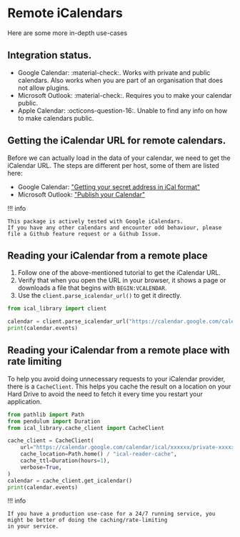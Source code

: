 # Remote iCalendars
Here are some more in-depth use-cases 

## Integration status.
- Google Calendar: :material-check:. Works with private and public calendars. Also works when you are part of an organisation that does not allow plugins.
- Microsoft Outlook: :material-check:. Requires you to make your calendar public.
- Apple Calendar: :octicons-question-16:. Unable to find any info on how to make calendars public.

## Getting the iCalendar URL for remote calendars.
Before we can actually load in the data of your calendar, we need to get the iCalendar URL.
The steps are different per host, some of them are listed here:

- Google Calendar: ["Getting your secret address in iCal format"](https://support.google.com/calendar/answer/37648?hl=en#zippy=%2Cget-your-calendar-view-only)
- Microsoft Outlook: ["Publish your Calendar"]("https://support.microsoft.com/en-us/office/share-your-calendar-in-outlook-on-the-web-7ecef8ae-139c-40d9-bae2-a23977ee58d5")

!!! info 

    This package is actively tested with Google iCalendars.
    If you have any other calendars and encounter odd behaviour, please file a Github feature request or a Github Issue.

## Reading your iCalendar from a remote place

1. Follow one of the above-mentioned tutorial to get the iCalendar URL.
2. Verify that when you open the URL in your browser, it shows a page or downloads a file that begins with `BEGIN:VCALENDAR`.
3. Use the `client.parse_icalendar_url()` to get it directly.

```python
from ical_library import client

calendar = client.parse_icalendar_url("https://calendar.google.com/calendar/ical/xxxxxx/private-xxxxxx/basic.ics")
print(calendar.events)
```

## Reading your iCalendar from a remote place with rate limiting
To help you avoid doing unnecessary requests to your iCalendar provider, there is a `CacheClient`.
This helps you cache the result on a location on your Hard Drive to avoid the need to fetch it every time you restart
your application.

```python
from pathlib import Path
from pendulum import Duration
from ical_library.cache_client import CacheClient

cache_client = CacheClient(
    url="https://calendar.google.com/calendar/ical/xxxxxx/private-xxxxxx/basic.ics",
    cache_location=Path.home() / "ical-reader-cache",
    cache_ttl=Duration(hours=1),
    verbose=True,
)
calendar = cache_client.get_icalendar()
print(calendar.events)
```


!!! info 

    If you have a production use-case for a 24/7 running service, you might be better of doing the caching/rate-limiting
    in your service. 

